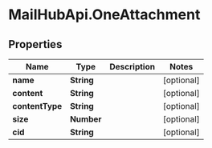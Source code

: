 # MailHubApi.OneAttachment

## Properties

Name | Type | Description | Notes
------------ | ------------- | ------------- | -------------
**name** | **String** |  | [optional] 
**content** | **String** |  | [optional] 
**contentType** | **String** |  | [optional] 
**size** | **Number** |  | [optional] 
**cid** | **String** |  | [optional] 


